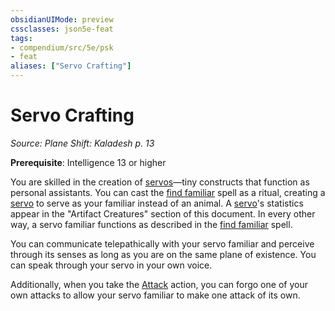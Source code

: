 ```yaml
---
obsidianUIMode: preview
cssclasses: json5e-feat
tags:
- compendium/src/5e/psk
- feat
aliases: ["Servo Crafting"]
---
```

# Servo Crafting
*Source: Plane Shift: Kaladesh p. 13*  

**Prerequisite**: Intelligence 13 or higher

You are skilled in the creation of [servos](Mechanics/bestiary/construct/servo-psk.md)—tiny constructs that function as personal assistants. You can cast the [find familiar](Mechanics/spells/find-familiar.md) spell as a ritual, creating a [servo](Mechanics/bestiary/construct/servo-psk.md) to serve as your familiar instead of an animal. A [servo](Mechanics/bestiary/construct/servo-psk.md)'s statistics appear in the "Artifact Creatures" section of this document. In every other way, a servo familiar functions as described in the [find familiar](Mechanics/spells/find-familiar.md) spell.

You can communicate telepathically with your servo familiar and perceive through its senses as long as you are on the same plane of existence. You can speak through your servo in your own voice.

Additionally, when you take the [Attack](Mechanics/Rules/actions.md#Attack) action, you can forgo one of your own attacks to allow your servo familiar to make one attack of its own.